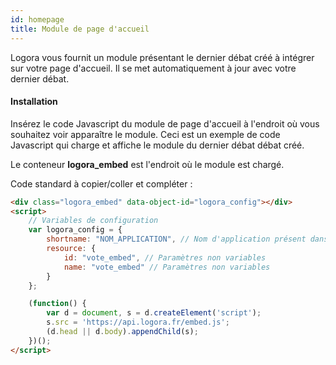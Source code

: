 ```yaml
---
id: homepage
title: Module de page d'accueil
---
```


Logora vous fournit un module présentant le dernier débat créé à intégrer sur votre page d'accueil. Il se met automatiquement à jour avec votre dernier débat.

#### Installation

Insérez le code Javascript du module de page d'accueil à l'endroit où vous souhaitez voir apparaître le module. Ceci est un exemple de code Javascript qui charge et affiche le module du dernier débat débat créé.


Le conteneur **logora_embed** est l'endroit où le module est chargé.

Code standard à copier/coller et compléter :

```html
<div class="logora_embed" data-object-id="logora_config"></div>
<script>
    // Variables de configuration
    var logora_config = {
        shortname: "NOM_APPLICATION", // Nom d'application présent dans votre espace d'administration
        resource: {
            id: "vote_embed", // Paramètres non variables
            name: "vote_embed" // Paramètres non variables
        }
    };

    (function() {
        var d = document, s = d.createElement('script');
        s.src = 'https://api.logora.fr/embed.js';
        (d.head || d.body).appendChild(s);
    })();
</script>
```
